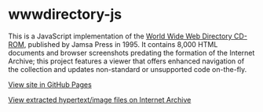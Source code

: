 # wwwdirectory-js
This is a JavaScript implementation of the <a href="https://archive.org/details/www-dir-cd">World Wide Web Directory CD-ROM</a>, published by Jamsa Press in 1995. It contains 8,000 HTML documents and browser screenshots predating the formation of the Internet Archive; this project features a viewer that offers enhanced navigation of the collection and updates non-standard or unsupported code on-the-fly.

<a href="https://wumbospasm.github.io/wwwdirectory-js/">View site in GitHub Pages</a>

<a href="https://archive.org/details/jamsapresswwwdirectory">View extracted hypertext/image files on Internet Archive</a>
